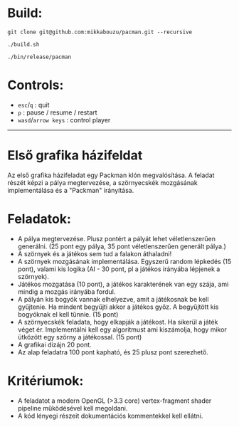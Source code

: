 # Build:

`git clone git@github.com:mikkabouzu/pacman.git --recursive`

`./build.sh`

`./bin/release/pacman`

# Controls:
  * `esc`/`q` : quit
  * `p` : pause / resume / restart
  * `wasd`/`arrow keys` : control player


---

# Első grafika házifeldat

Az első grafika házifeladat egy Packman klón megvalósítása.
A feladat részét képzi a pálya megtervezése, a szörnyecskék mozgásának implementálása és a "Packman" irányítása.

# Feladatok:
* A pálya megtervezése. Plusz pontért a pályát lehet véletlenszerűen generálni. (25 pont egy pálya, 35 pont véletlenszerűen generált pálya.)
* A szörnyek és a játékos sem tud a falakon áthaladni!
* A szörnyek mozgásának implementálása. Egyszerű random lépkedés (15 pont), valami kis logika (AI - 30 pont, pl a játékos irányába lépjenek a szörnyek).
* Játékos mozgatása (10 pont), a játékos karakterének van egy szája, ami mindig a mozgás irányába fordul.
* A pályán kis bogyók vannak elhelyezve, amit a játékosnak be kell gyűjtenie. Ha mindent begyűjti akkor a játékos győz. A begyűjtött kis bogyóknak el kell tűnnie. (15 pont)
* A szörnyecskék feladata, hogy elkapják a játékost. Ha sikerül a játék véget ér. Implementálni kell egy algoritmust ami kiszámolja, hogy mikor ütközött egy szörny a játékossal. (15 pont)
* A grafikai dizájn 20 pont.
* Az alap feladatra 100 pont kapható, és 25 plusz pont szerezhető.

# Kritériumok:
* A feladatot a modern OpenGL (>3.3 core) vertex-fragment shader pipeline működésével kell megoldani.
* A kód lényegi részeit dokumentációs kommentekkel kell ellátni.
